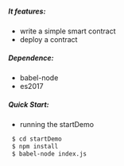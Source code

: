 ##### It features: 
- write a simple smart contract
- deploy a contract

##### Dependence:
- babel-node
- es2017

##### Quick Start:
- running the startDemo

``` sh
 $ cd startDemo
 $ npm install
 $ babel-node index.js
```

